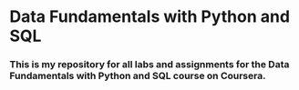 # Data Fundamentals with Python and SQL
### This is my repository for all labs and assignments for the Data Fundamentals with Python and SQL course on Coursera.

